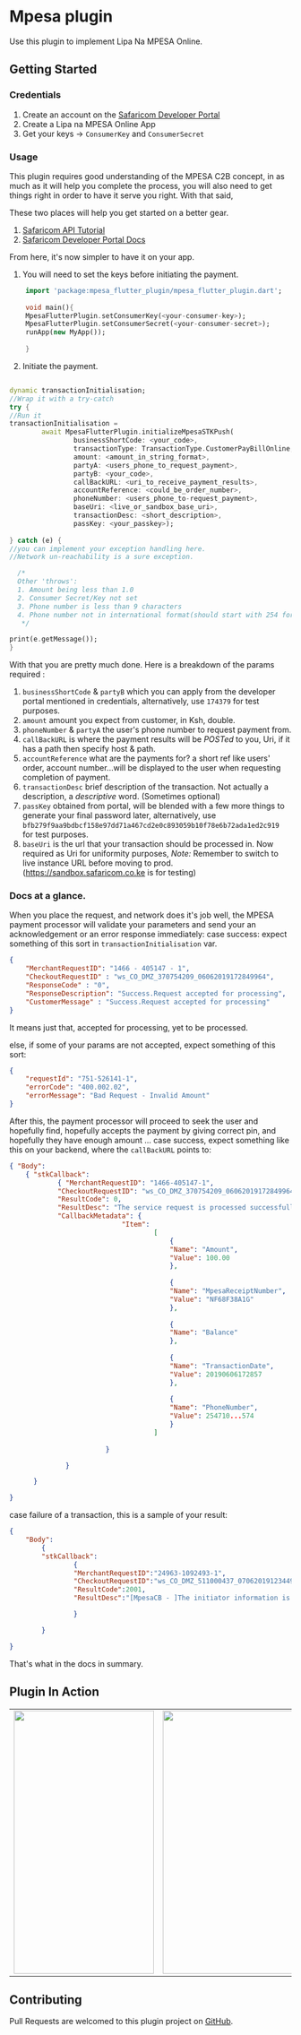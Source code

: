 # Mpesa plugin

Use this plugin to implement Lipa Na MPESA Online.

## Getting Started

### Credentials

1. Create an account on the [Safaricom Developer Portal](https://developer.safaricom.co.ke/)
2. Create a Lipa na MPESA Online App
3. Get your keys -> `ConsumerKey` and `ConsumerSecret`

### Usage

This plugin requires good understanding of the MPESA C2B concept, in as much as it will help you complete the process,
you will also need to get things right in order to have it serve you right. With that said,

These two places will help you get started on a better gear.
1. [Safaricom API Tutorial ](https://peternjeru.co.ke/safdaraja/ui/#lnm_tutorial)
2. [Safaricom Developer Portal Docs](https://developer.safaricom.co.ke/docs)


From here, it's now simpler to have it on your app.

1. You will need to set the keys before initiating the payment.
```dart
    import 'package:mpesa_flutter_plugin/mpesa_flutter_plugin.dart';
    
    void main(){
    MpesaFlutterPlugin.setConsumerKey(<your-consumer-key>);
    MpesaFlutterPlugin.setConsumerSecret(<your-consumer-secret>);
    runApp(new MyApp());
    
    }
  ```
  
  2. Initiate the payment.
  ```dart

  dynamic transactionInitialisation;
 //Wrap it with a try-catch
  try {
  //Run it
  transactionInitialisation =
          await MpesaFlutterPlugin.initializeMpesaSTKPush(
                  businessShortCode: <your_code>,
                  transactionType: TransactionType.CustomerPayBillOnline,
                  amount: <amount_in_string_format>,
                  partyA: <users_phone_to_request_payment>,
                  partyB: <your_code>,
                  callBackURL: <uri_to_receive_payment_results>,
                  accountReference: <could_be_order_number>,
                  phoneNumber: <users_phone_to-request_payment>,
                  baseUri: <live_or_sandbox_base_uri>,
                  transactionDesc: <short_description>,
                  passKey: <your_passkey>);
                  
  } catch (e) {
  //you can implement your exception handling here.
  //Network un-reachability is a sure exception.

    /*
    Other 'throws':
    1. Amount being less than 1.0
    2. Consumer Secret/Key not set
    3. Phone number is less than 9 characters
    4. Phone number not in international format(should start with 254 for KE)
     */

  print(e.getMessage());
  }
  ```
  With that you are pretty much done. Here is a breakdown of the params required :
  
  1. `businessShortCode`  & `partyB` which you can apply from the developer portal mentioned in credentials, alternatively, use `174379` for test purposes.
  2. `amount` amount you expect from customer, in Ksh, double.
  3. `phoneNumber` & `partyA` the user's phone number to request payment from.
  4. `callBackURL` is where the payment results will be *POSTed* to you, Uri, if it has a path then specify host & path.
  5. `accountReference` what are the payments for? a short ref like users' order, account number...will be displayed to the user when requesting completion of payment.
  6. `transactionDesc` brief description of the transaction. Not actually a description, a _descriptive_ word. (Sometimes optional)
  7. `passKey` obtained from portal, will be blended with a few more things to generate your final password later, alternatively, use `bfb279f9aa9bdbcf158e97dd71a467cd2e0c893059b10f78e6b72ada1ed2c919` for test purposes.
  8. `baseUri` is the url that your transaction should be processed in. Now required as Uri for uniformity purposes,
    *Note:* Remember to switch to live instance URL before moving to prod.(https://sandbox.safaricom.co.ke is for testing)

  ### Docs at a glance.
  When you place the request, and network does it's job well, the MPESA payment processor will validate your parameters and send your an acknowledgement or an error response immediately:
  case success: expect something of this sort in `transactionInitialisation` var.
  
  ```json
  {
      "MerchantRequestID": "1466 - 405147 - 1",
      "CheckoutRequestID" : "ws_CO_DMZ_370754209_06062019172849964",
      "ResponseCode" : "0",
      "ResponseDescription": "Success.Request accepted for processing",
      "CustomerMessage" : "Success.Request accepted for processing"
  }
  ```
  It means just that, accepted for processing, yet to be processed.
  
  else, if some of your params are not accepted, expect something of this sort:
  ```json
  {
      "requestId": "751-526141-1",
      "errorCode": "400.002.02",
      "errorMessage": "Bad Request - Invalid Amount"
  }
  ```
  After this, the payment processor will proceed to seek the user and hopefully find, hopefully accepts the payment by giving correct pin, and hopefully they have enough amount ...
  case success, expect something like this on your backend, where the `callBackURL` points to:
  ```json
  { "Body":
      { "stkCallback":
              { "MerchantRequestID": "1466-405147-1",
              "CheckoutRequestID": "ws_CO_DMZ_370754209_06062019172849964",
              "ResultCode": 0,
              "ResultDesc": "The service request is processed successfully.",
              "CallbackMetadata": {
                              "Item":
                                      [
                                          {
                                          "Name": "Amount",
                                          "Value": 100.00
                                          },
                                          
                                          {
                                          "Name": "MpesaReceiptNumber",
                                          "Value": "NF68F38A1G"
                                          },
                                          
                                          {
                                          "Name": "Balance"
                                          },
                                          
                                          {
                                          "Name": "TransactionDate",
                                          "Value": 20190606172857
                                          },
                                          
                                          {
                                          "Name": "PhoneNumber",
                                          "Value": 254710...574
                                          }
                                      ]
              
                          }

                }

        }

}
```
case failure of a transaction, this is a sample of your result:
```json
{
    "Body":
        {
        "stkCallback":
                {
                "MerchantRequestID":"24963-1092493-1",
                "CheckoutRequestID":"ws_CO_DMZ_511000437_07062019123449116",
                "ResultCode":2001,
                "ResultDesc":"[MpesaCB - ]The initiator information is invalid."

                }

        }

}
```

That's what in the docs in summary.

## Plugin In Action

<div style="text-align: center"><table><tr>
<td style="text-align: center">

<img src="https://github.com/keronei/mpesa_flutter_plugin/blob/master/recording/screen%20recording.gif" width="250" height="470"/>
</td>

<td style="text-align: center">
<img src="https://github.com/keronei/mpesa_flutter_plugin/blob/ft-iOS-support/recording/io_recording.gif" width="250" height="470"/>
</td>
</tr></table></div>



## Contributing
Pull Requests are welcomed to this plugin project on [GitHub](https://github.com/keronei/mpesa_flutter_plugin/).




